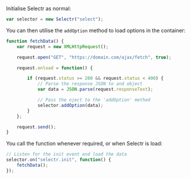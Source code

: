 Initialise Selectr as normal:

```javascript
var selector = new Selectr("select");
```

You can then utilise the `addOption` method to load options in the container:

```javascript
function fetchData() {
	var request = new XMLHttpRequest();

	request.open("GET", "https://domain.com/ajax/fetch", true);

	request.onload = function() {

		if (request.status >= 200 && request.status < 400) {
			// Parse the response JSON to and object
			var data = JSON.parse(request.responseText);

			// Pass the oject to the 'addOption' methed
			selector.addOption(data);
		}
	};

	request.send();
}
```

You call the function whenever required, or when Selectr is load:
```javascript
// Listen for the init event and load the data
selector.on("selectr.init", function() {
	fetchData();
});
```